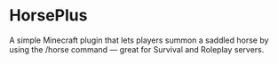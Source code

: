 # HorsePlus
A simple Minecraft plugin that lets players summon a saddled horse by using the /horse command — great for Survival and Roleplay servers.
